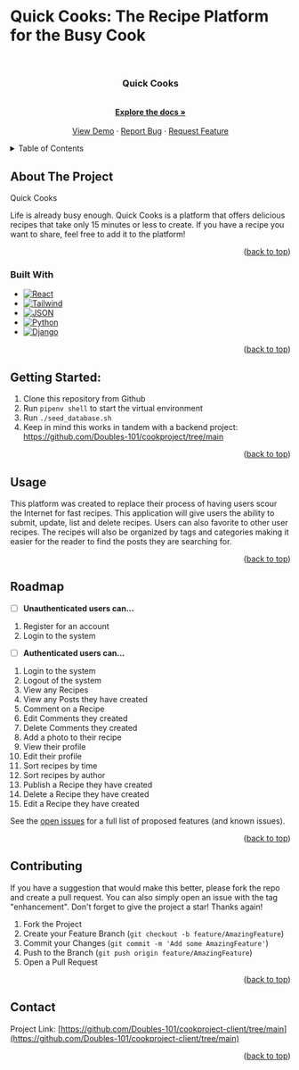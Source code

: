 
# Quick Cooks: The Recipe Platform for the Busy Cook


<a name="readme-top"></a>

<br />
<div align="center">
  
<h3 align="center">Quick Cooks</h3>

  <p align="center">
    <br />
    <a href="https://github.com/Doubles-101/cookproject-client/tree/main"><strong>Explore the docs »</strong></a>
    <br />
    <br />
    <a href="https://github.com/Doubles-101/cookproject-client/tree/main">View Demo</a>
    ·
    <a href="https://github.com/Doubles-101/cookproject-client/tree/main/issues/new?labels=bug&template=bug-report---.md">Report Bug</a>
    ·
    <a href="https://github.com/Doubles-101/cookproject-client/tree/main/issues/new?labels=enhancement&template=feature-request---.md">Request Feature</a>
  </p>
</div>


<details>
  <summary>Table of Contents</summary>
  <ol>
    <li>
      <a href="#about-the-project">About The Project</a>
      <ul>
        <li><a href="#built-with">Built With</a></li>
      </ul>
    </li>
    <li>
      <a href="#getting-started">Getting Started</a>
      <ul>
        <li><a href="#prerequisites">Prerequisites</a></li>
        <li><a href="#installation">Installation</a></li>
      </ul>
    </li>
    <li><a href="#usage">Usage</a></li>
    <li><a href="#roadmap">Roadmap</a></li>
    <li><a href="#contributing">Contributing</a></li>
    <!-- <li><a href="#license">License</a></li> -->
    <li><a href="#contact">Contact</a></li>
    <!-- <li><a href="#acknowledgments">Acknowledgments</a></li> -->
  </ol>
</details>



<!-- ABOUT THE PROJECT -->
## About The Project

Quick Cooks

Life is already busy enough. Quick Cooks is a platform that offers delicious recipes that take only 15 minutes or less to create. If you have a recipe you want to share, feel free to add it to the platform!

<p align="right">(<a href="#readme-top">back to top</a>)</p>



### Built With

* [![React][React.js]][React-url]
* [![Tailwind][Tailwind.com]][Tailwind-url]
* [![JSON][JSON.com]][JSON-url]
* [![Python][Python.com]][Python-url]
* [![Django][Django.com]][Django-url]

<p align="right">(<a href="#readme-top">back to top</a>)</p>



## Getting Started:
1. Clone this repository from Github
2. Run `pipenv shell` to start the virtual environment
3. Run `./seed_database.sh`
4. Keep in mind this works in tandem with a backend project: https://github.com/Doubles-101/cookproject/tree/main 
<!-- TODO: As more of the project is filled in add the other steps to get this project running -->

<p align="right">(<a href="#readme-top">back to top</a>)</p>



<!-- USAGE EXAMPLES -->
## Usage

This platform was created to replace their process of having users scour the Internet for fast recipes.  This application will give users the ability to submit, update, list and delete recipes. Users can also favorite to other user recipes. The recipes will also be organized by tags and categories making it easier for the reader to find the posts they are searching for.

<p align="right">(<a href="#readme-top">back to top</a>)</p>



<!-- ROADMAP -->
## Roadmap

- [ ] **Unauthenticated users can...**

1. Register for an account
2. Login to the system

- [ ] **Authenticated users can...**

1. Login to the system
2. Logout of the system
3. View any Recipes
4. View any Posts they have created
5. Comment on a Recipe
6. Edit Comments they created
7. Delete Comments they created
8. Add a photo to their recipe
9. View their profile
10. Edit their profile
11. Sort recipes by time
12. Sort recipes by author
13. Publish a Recipe they have created
14. Delete a Recipe they have created
15. Edit a Recipe they have created




See the [open issues](https://github.com/Doubles-101/cookproject/issues) for a full list of proposed features (and known issues).

<p align="right">(<a href="#readme-top">back to top</a>)</p>



<!-- CONTRIBUTING -->
## Contributing

If you have a suggestion that would make this better, please fork the repo and create a pull request. You can also simply open an issue with the tag "enhancement".
Don't forget to give the project a star! Thanks again!

1. Fork the Project
2. Create your Feature Branch (`git checkout -b feature/AmazingFeature`)
3. Commit your Changes (`git commit -m 'Add some AmazingFeature'`)
4. Push to the Branch (`git push origin feature/AmazingFeature`)
5. Open a Pull Request

<p align="right">(<a href="#readme-top">back to top</a>)</p>


<!-- CONTACT -->
## Contact


Project Link: [https://github.com/Doubles-101/cookproject-client/tree/main](https://github.com/Doubles-101/cookproject-client/tree/main)

<p align="right">(<a href="#readme-top">back to top</a>)</p>


<!-- MARKDOWN LINKS & IMAGES -->
<!-- https://www.markdownguide.org/basic-syntax/#reference-style-links -->

[React.js]: https://img.shields.io/badge/React-20232A?style=for-the-badge&logo=react&logoColor=61DAFB
[React-url]: https://reactjs.org/
[Tailwind.com]: https://img.shields.io/badge/Tailwind-blue
[Tailwind-url]: https://tailwindcss.com/
[JSON.com]: https://img.shields.io/badge/JSON-FF2D20?style=for-the-badge&logo=JSON&logoColor=61DAFB
[JSON-url]: https://github.com/typicode/json-server/tree/v0
[Python.com]: https://img.shields.io/badge/Python-FF2D20?style=for-the-badge&logo=python&logoColor=white
[Python-url]: https://www.python.org/
[Django.com]: https://img.shields.io/badge/Django-Red
[Django-url]: https://www.djangoproject.com/